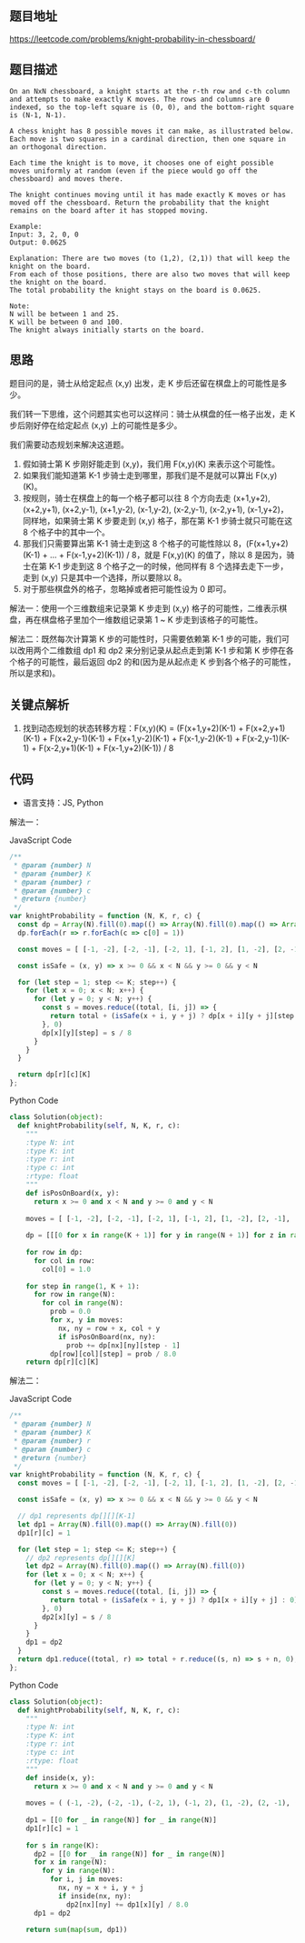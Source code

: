 ## 题目地址
https://leetcode.com/problems/knight-probability-in-chessboard/

## 题目描述
```
On an NxN chessboard, a knight starts at the r-th row and c-th column and attempts to make exactly K moves. The rows and columns are 0 indexed, so the top-left square is (0, 0), and the bottom-right square is (N-1, N-1).

A chess knight has 8 possible moves it can make, as illustrated below. Each move is two squares in a cardinal direction, then one square in an orthogonal direction.

Each time the knight is to move, it chooses one of eight possible moves uniformly at random (even if the piece would go off the chessboard) and moves there.

The knight continues moving until it has made exactly K moves or has moved off the chessboard. Return the probability that the knight remains on the board after it has stopped moving.

Example:
Input: 3, 2, 0, 0
Output: 0.0625

Explanation: There are two moves (to (1,2), (2,1)) that will keep the knight on the board.
From each of those positions, there are also two moves that will keep the knight on the board.
The total probability the knight stays on the board is 0.0625.
 
Note:
N will be between 1 and 25.
K will be between 0 and 100.
The knight always initially starts on the board.
```

## 思路

题目问的是，骑士从给定起点 (x,y) 出发，走 K 步后还留在棋盘上的可能性是多少。

我们转一下思维，这个问题其实也可以这样问：骑士从棋盘的任一格子出发，走 K 步后刚好停在给定起点 (x,y) 上的可能性是多少。

我们需要动态规划来解决这道题。

1. 假如骑士第 K 步刚好能走到 (x,y)，我们用 F(x,y)(K) 来表示这个可能性。
2. 如果我们能知道第 K-1 步骑士走到哪里，那我们是不是就可以算出 F(x,y)(K)。
3. 按规则，骑士在棋盘上的每一个格子都可以往 8 个方向去走 (x+1,y+2), (x+2,y+1), (x+2,y-1), (x+1,y-2), (x-1,y-2), (x-2,y-1), (x-2,y+1), (x-1,y+2)，同样地，如果骑士第 K 步要走到 (x,y) 格子，那在第 K-1 步骑士就只可能在这 8 个格子中的其中一个。
4. 那我们只需要算出第 K-1 骑士走到这 8 个格子的可能性除以 8，(F(x+1,y+2)(K-1) + ... + F(x-1,y+2)(K-1)) / 8，就是 F(x,y)(K) 的值了，除以 8 是因为，骑士在第 K-1 步走到这 8 个格子之一的时候，他同样有 8 个选择去走下一步，走到 (x,y) 只是其中一个选择，所以要除以 8。
5. 对于那些棋盘外的格子，忽略掉或者把可能性设为 0 即可。

解法一：使用一个三维数组来记录第 K 步走到 (x,y) 格子的可能性，二维表示棋盘，再在棋盘格子里加个一维数组记录第 1 ~ K 步走到该格子的可能性。

解法二：既然每次计算第 K 步的可能性时，只需要依赖第 K-1 步的可能，我们可以改用两个二维数组 dp1 和 dp2 来分别记录从起点走到第 K-1 步和第 K 步停在各个格子的可能性，最后返回 dp2 的和(因为是从起点走 K 步到各个格子的可能性，所以是求和)。

## 关键点解析

1. 找到动态规划的状态转移方程：F(x,y)(K) = (F(x+1,y+2)(K-1) + F(x+2,y+1)(K-1) + F(x+2,y-1)(K-1) + F(x+1,y-2)(K-1) + F(x-1,y-2)(K-1) + F(x-2,y-1)(K-1) + F(x-2,y+1)(K-1) + F(x-1,y+2)(K-1)) / 8

## 代码

* 语言支持：JS, Python

解法一：

JavaScript Code
```js
/**
 * @param {number} N
 * @param {number} K
 * @param {number} r
 * @param {number} c
 * @return {number}
 */
var knightProbability = function (N, K, r, c) {
  const dp = Array(N).fill(0).map(() => Array(N).fill(0).map(() => Array(K + 1).fill(0)))
  dp.forEach(r => r.forEach(c => c[0] = 1))

  const moves = [ [-1, -2], [-2, -1], [-2, 1], [-1, 2], [1, -2], [2, -1], [2, 1], [1, 2] ]

  const isSafe = (x, y) => x >= 0 && x < N && y >= 0 && y < N

  for (let step = 1; step <= K; step++) {
    for (let x = 0; x < N; x++) {
      for (let y = 0; y < N; y++) {
        const s = moves.reduce((total, [i, j]) => {
          return total + (isSafe(x + i, y + j) ? dp[x + i][y + j][step - 1] : 0)
        }, 0)
        dp[x][y][step] = s / 8
      }
    }
  }

  return dp[r][c][K]
};
```

Python Code
```py
class Solution(object):
  def knightProbability(self, N, K, r, c):
    """
    :type N: int
    :type K: int
    :type r: int
    :type c: int
    :rtype: float
    """
    def isPosOnBoard(x, y):
      return x >= 0 and x < N and y >= 0 and y < N
  
    moves = [ [-1, -2], [-2, -1], [-2, 1], [-1, 2], [1, -2], [2, -1], [2, 1], [1, 2] ]
    
    dp = [[[0 for x in range(K + 1)] for y in range(N + 1)] for z in range(N + 1)]
    
    for row in dp:
      for col in row:
        col[0] = 1.0
    
    for step in range(1, K + 1):
      for row in range(N):
        for col in range(N):
          prob = 0.0
          for x, y in moves:
            nx, ny = row + x, col + y
            if isPosOnBoard(nx, ny):
              prob += dp[nx][ny][step - 1]
          dp[row][col][step] = prob / 8.0
    return dp[r][c][K]
```

解法二：

JavaScript Code
```js
/**
 * @param {number} N
 * @param {number} K
 * @param {number} r
 * @param {number} c
 * @return {number}
 */
var knightProbability = function (N, K, r, c) {  
  const moves = [ [-1, -2], [-2, -1], [-2, 1], [-1, 2], [1, -2], [2, -1], [2, 1], [1, 2] ]

  const isSafe = (x, y) => x >= 0 && x < N && y >= 0 && y < N

  // dp1 represents dp[][][K-1]
  let dp1 = Array(N).fill(0).map(() => Array(N).fill(0))
  dp1[r][c] = 1

  for (let step = 1; step <= K; step++) {
    // dp2 represents dp[][][K]
    let dp2 = Array(N).fill(0).map(() => Array(N).fill(0))
    for (let x = 0; x < N; x++) {
      for (let y = 0; y < N; y++) {
        const s = moves.reduce((total, [i, j]) => {
          return total + (isSafe(x + i, y + j) ? dp1[x + i][y + j] : 0)
        }, 0)
        dp2[x][y] = s / 8
      }
    }
    dp1 = dp2
  }
  return dp1.reduce((total, r) => total + r.reduce((s, n) => s + n, 0), 0)
};
```

Python Code
```py
class Solution(object):
  def knightProbability(self, N, K, r, c):
    """
    :type N: int
    :type K: int
    :type r: int
    :type c: int
    :rtype: float
    """
    def inside(x, y):
      return x >= 0 and x < N and y >= 0 and y < N
    
    moves = ( (-1, -2), (-2, -1), (-2, 1), (-1, 2), (1, -2), (2, -1), (2, 1), (1, 2) )
    
    dp1 = [[0 for _ in range(N)] for _ in range(N)]
    dp1[r][c] = 1
    
    for s in range(K):
      dp2 = [[0 for _ in range(N)] for _ in range(N)]
      for x in range(N):
        for y in range(N):
          for i, j in moves:
            nx, ny = x + i, y + j
            if inside(nx, ny):
              dp2[nx][ny] += dp1[x][y] / 8.0
      dp1 = dp2
      
    return sum(map(sum, dp1))
```
